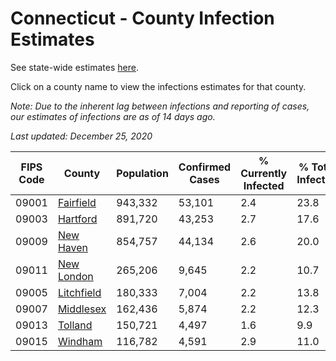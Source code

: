 # Connecticut - County Infection Estimates

See state-wide estimates [here](/infections/us-ct).

Click on a county name to view the infections estimates for that county.

*Note: Due to the inherent lag between infections and reporting of cases, our estimates of infections are as of 14 days ago.*

*Last updated: December 25, 2020*

|   FIPS Code |                   County |   Population |   Confirmed Cases |   % Currently Infected |   % Total Infected |
|-------------|--------------------------|--------------|-------------------|------------------------|--------------------|
|       09001 |   [Fairfield](fairfield) |      943,332 |            53,101 |                    2.4 |               23.8 |
|       09003 |     [Hartford](hartford) |      891,720 |            43,253 |                    2.7 |               17.6 |
|       09009 |   [New Haven](new-haven) |      854,757 |            44,134 |                    2.6 |               20.0 |
|       09011 | [New London](new-london) |      265,206 |             9,645 |                    2.2 |               10.7 |
|       09005 | [Litchfield](litchfield) |      180,333 |             7,004 |                    2.2 |               13.8 |
|       09007 |   [Middlesex](middlesex) |      162,436 |             5,874 |                    2.2 |               12.3 |
|       09013 |       [Tolland](tolland) |      150,721 |             4,497 |                    1.6 |                9.9 |
|       09015 |       [Windham](windham) |      116,782 |             4,591 |                    2.9 |               11.0 |